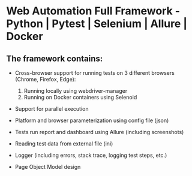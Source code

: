 # Web Automation Full Framework - Python | Pytest | Selenium | Allure | Docker

## **The framework contains:**

- Cross-browser support for running tests on 3 different browsers (Chrome, Firefox, Edge):
  1. Running locally using webdriver-manager
  2. Running on Docker containers using Selenoid
  
- Support for parallel execution
  
- Platform and browser parameterization using config file (json)

- Tests run report and dashboard using Allure (including screenshots)

- Reading test data from external file (ini)

- Logger (including errors, stack trace, logging test steps, etc.)

- Page Object Model design
